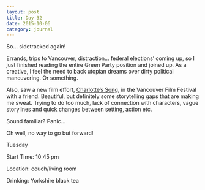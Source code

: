 ```yaml
---
layout: post
title: Day 32
date: 2015-10-06
category: journal
---
```


So… sidetracked again! 

Errands, trips to Vancouver, distraction… federal elections’ coming up, so I just finished reading the entire Green Party position and joined up. As a creative, I feel the need to back utopian dreams over dirty political maneuvering. Or something. 

Also, saw a new film effort, <a href="http://www.imdb.com/title/tt3752766/">Charlotte’s Song</a>, in the Vancouver Film Festival with a friend. Beautiful, but definitely some storytelling gaps that are making me sweat. Trying to do too much, lack of connection with characters, vague storylines and quick changes between setting, action etc. 

Sound familiar? Panic… 

Oh well, no way to go but forward! 


Tuesday

Start Time: 10:45 pm

Location: couch/living room

Drinking: Yorkshire black tea
